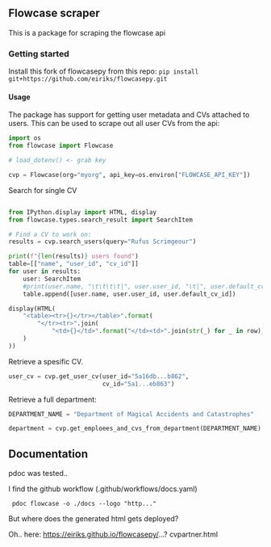 ## Flowcase scraper

This is a package for scraping the flowcase api

### Getting started

Install this fork of flowcasepy from this repo:
`pip install git+https://github.com/eiriks/flowcasepy.git`

#### Usage

The package has support for getting user metadata and CVs attached to users.
This can be used to scrape out all user CVs from the api:

```python
import os
from flowcase import Flowcase

# load_dotenv() <- grab key

cvp = Flowcase(org="myorg", api_key=os.environ["FLOWCASE_API_KEY"])

```

Search for single CV
```python

from IPython.display import HTML, display
from flowcase.types.search_result import SearchItem

# Find a CV to work on:
results = cvp.search_users(query="Rufus Scrimgeour")

print(f"{len(results)} users found")
table=[["name", "user_id", "cv_id"]]
for user in results:
    user: SearchItem
    #print(user.name, "\t\t\t\t|", user.user_id, "\t|", user.default_cv_id)
    table.append([user.name, user.user_id, user.default_cv_id])

display(HTML(
    "<table><tr>{}</tr></table>".format(
        "</tr><tr>".join(
            "<td>{}</td>".format("</td><td>".join(str(_) for _ in row)) for row in table)
    )
))
```

Retrieve a spesific CV.
```python
user_cv = cvp.get_user_cv(user_id="5a16db...b862",
                          cv_id="5a1...eb863")
```

Retrieve a full department:
```python
DEPARTMENT_NAME = "Department of Magical Accidents and Catastrophes"

department = cvp.get_emploees_and_cvs_from_department(DEPARTMENT_NAME)
```

## Documentation
pdoc was tested..

I find the github workflow (.github/workflows/docs.yaml)

```
 pdoc flowcase -o ./docs --logo "http..."
```
But where does the generated html gets deployed?

Oh.. here: https://eiriks.github.io/flowcasepy/...? cvpartner.html

